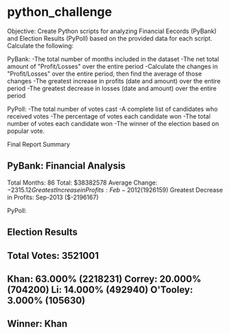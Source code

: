 # python_challenge

Objective:
Create Python scripts for analyzing Financial Eecords (PyBank) and Election Results (PyPoll) based on the provided data for each script. Calculate the following:

PyBank:
-The total number of months included in the dataset
-The net total amount of "Profit/Losses" over the entire period
-Calculate the changes in "Profit/Losses" over the entire period, then find the average of those changes
-The greatest increase in profits (date and amount) over the entire period
-The greatest decrease in losses (date and amount) over the entire period

PyPoll:
-The total number of votes cast
-A complete list of candidates who received votes
-The percentage of votes each candidate won
-The total number of votes each candidate won
-The winner of the election based on popular vote.

Final Report Summary

PyBank:
Financial Analysis
----------------------------
Total Months: 86
Total: $38382578
Average Change: $-2315.12
Greatest Increase in Profits: Feb-2012 ($1926159)
Greatest Decrease in Profits: Sep-2013 ($-2196167)

PyPoll:

Election Results
-------------------------
Total Votes: 3521001
-------------------------
Khan: 63.000% (2218231)
Correy: 20.000% (704200)
Li: 14.000% (492940)
O'Tooley: 3.000% (105630)
-------------------------
Winner: Khan
-------------------------
